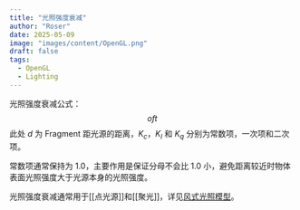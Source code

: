 ```yaml
---
title: "光照强度衰减"
author: "Roser"
date: 2025-05-09
image: "images/content/OpenGL.png"
draft: false
tags:
  - OpenGL
  - Lighting
---
```

光照强度衰减公式：
$$
oft
$$
此处 $d$ 为 Fragment 距光源的距离，$K_c$，$K_l$ 和 $K_q$ 分别为常数项，一次项和二次项。

常数项通常保持为 $1.0$，主要作用是保证分母不会比 $1.0$ 小，避免距离较近时物体表面光照强度大于光源本身的光照强度。

光照强度衰减通常用于[[点光源]]和[[聚光]]，详见[风式光照模型](../Lighting/风式光照模型)。